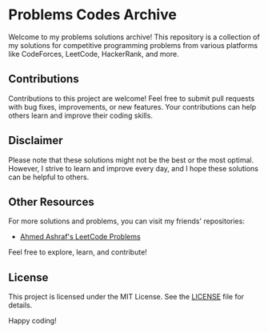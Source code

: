 # Problems Codes Archive

Welcome to my problems solutions archive! This repository is a collection of my solutions for competitive programming problems from various platforms like CodeForces, LeetCode, HackerRank, and more.

## Contributions

Contributions to this project are welcome! Feel free to submit pull requests with bug fixes, improvements, or new features. Your contributions can help others learn and improve their coding skills.

## Disclaimer

Please note that these solutions might not be the best or the most optimal. However, I strive to learn and improve every day, and I hope these solutions can be helpful to others.

## Other Resources

For more solutions and problems, you can visit my friends' repositories:
- [Ahmed Ashraf's LeetCode Problems](https://github.com/AhmedIAshraf/LeetCode-Problems.git)

Feel free to explore, learn, and contribute!

## License

This project is licensed under the MIT License. See the [LICENSE](LICENSE) file for details.


Happy coding!
